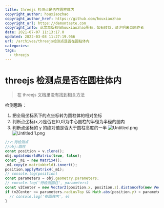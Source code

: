 ```yaml
---
title: threejs 检测点是否在圆柱体内
copyright_author: houxiaozhao
copyright_author_href: https://github.com/houxiaozhao
copyright_url: https://demontaste.com
copyright_info: 此文章版权归houxiaozhao所有，如有转载，请注明来自原作者
date: 2021-07-07 11:13:17.0
updated: 2022-03-08 11:27:19.966
url: /archives/threejs检测点是否在圆柱体内
categories:
tags:
  - threejs
---
```


# threejs 检测点是否在圆柱体内

> 在 threejs 文档里没有找到相关方法

检测思路：

1. 把全局坐标系下的点坐标转为圆柱体的相对坐标
2. 判断点坐标(x,z)是否在(0,0)为中心圆柱的半径为半径的圆内
3. 判断点坐标的 y 的绝对值是否大于圆柱高度的一半
   ![Untitled.png](https://cdn.jsdelivr.net/gh/houxiaozhao/imageLibrary@master/uPic/2022/05/20/xtt4T3.png)![Untitled 1.png](https://cdn.jsdelivr.net/gh/houxiaozhao/imageLibrary@master/uPic/2022/05/20/ZCr5BF.png)

```jsx
//v:待检测点
//obj:圆柱
const position = v.clone();
obj.updateWorldMatrix(true, false);
const _m1 = new Matrix4();
_m1.copy(e.matrixWorld).invert();
position.applyMatrix4(_m1);
// console.log(position)
const parameters = obj.geometry.parameters;
// console.log('待检测圆柱', parameters)
const v2Center = new Vector2(position.x, position.z).distanceTo(new Vector2());
if (v2Center <= parameters.radiusTop && Math.abs(position.y) < parameters.height / 2) {
  // console.log('在圆柱内', e)
}
```
